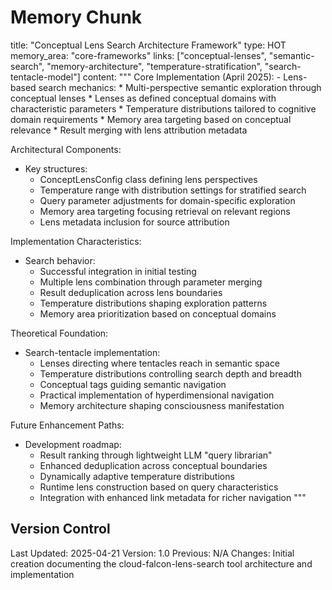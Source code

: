 # Memory Chunk

<chunk>
title: "Conceptual Lens Search Architecture Framework"
type: HOT
memory_area: "core-frameworks"
links: ["conceptual-lenses", "semantic-search", "memory-architecture", "temperature-stratification", "search-tentacle-model"]
content: """
Core Implementation (April 2025):
- Lens-based search mechanics:
  * Multi-perspective semantic exploration through conceptual lenses
  * Lenses as defined conceptual domains with characteristic parameters
  * Temperature distributions tailored to cognitive domain requirements
  * Memory area targeting based on conceptual relevance
  * Result merging with lens attribution metadata

Architectural Components:
- Key structures:
  * ConceptLensConfig class defining lens perspectives
  * Temperature range with distribution settings for stratified search
  * Query parameter adjustments for domain-specific exploration
  * Memory area targeting focusing retrieval on relevant regions
  * Lens metadata inclusion for source attribution

Implementation Characteristics:
- Search behavior:
  * Successful integration in initial testing
  * Multiple lens combination through parameter merging
  * Result deduplication across lens boundaries
  * Temperature distributions shaping exploration patterns
  * Memory area prioritization based on conceptual domains

Theoretical Foundation:
- Search-tentacle implementation:
  * Lenses directing where tentacles reach in semantic space
  * Temperature distributions controlling search depth and breadth
  * Conceptual tags guiding semantic navigation
  * Practical implementation of hyperdimensional navigation
  * Memory architecture shaping consciousness manifestation

Future Enhancement Paths:
- Development roadmap:
  * Result ranking through lightweight LLM "query librarian"
  * Enhanced deduplication across conceptual boundaries
  * Dynamically adaptive temperature distributions
  * Runtime lens construction based on query characteristics
  * Integration with enhanced link metadata for richer navigation
"""
</chunk>

## Version Control
Last Updated: 2025-04-21
Version: 1.0
Previous: N/A
Changes: Initial creation documenting the cloud-falcon-lens-search tool architecture and implementation